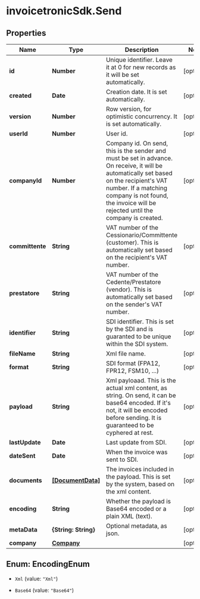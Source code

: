 # invoicetronicSdk.Send

## Properties

Name | Type | Description | Notes
------------ | ------------- | ------------- | -------------
**id** | **Number** | Unique identifier. Leave it at 0 for new records as it will be set automatically. | [optional] 
**created** | **Date** | Creation date. It is set automatically. | [optional] 
**version** | **Number** | Row version, for optimistic concurrency. It is set automatically. | [optional] 
**userId** | **Number** | User id. | [optional] 
**companyId** | **Number** | Company id. On send, this is the sender and must be set in advance. On receive, it will be  automatically set based on the recipient&#39;s VAT number. If a matching company is not found, the invoice will be rejected until the company is created. | [optional] 
**committente** | **String** | VAT number of the Cessionario/Committente (customer). This is automatically set based on the recipient&#39;s VAT number. | [optional] 
**prestatore** | **String** | VAT number of the Cedente/Prestatore (vendor). This is automatically set based on the sender&#39;s VAT number. | [optional] 
**identifier** | **String** | SDI identifier. This is set by the SDI and is guaranted to be unique within the SDI system. | [optional] 
**fileName** | **String** | Xml file name. | [optional] 
**format** | **String** | SDI format (FPA12, FPR12, FSM10, ...) | [optional] 
**payload** | **String** | Xml payloaad. This is the actual xml content, as string. On send, it can be base64 encoded. If it&#39;s not, it will be encoded before sending. It is guaranteed to be cyphered at rest. | [optional] 
**lastUpdate** | **Date** | Last update from SDI. | [optional] 
**dateSent** | **Date** | When the invoice was sent to SDI. | [optional] 
**documents** | [**[DocumentData]**](DocumentData.md) | The invoices included in the payload. This is set by the system, based on the xml content. | [optional] 
**encoding** | **String** | Whether the payload is Base64 encoded or a plain XML (text). | [optional] 
**metaData** | **{String: String}** | Optional metadata, as json. | [optional] 
**company** | [**Company**](Company.md) |  | [optional] 



## Enum: EncodingEnum


* `Xml` (value: `"Xml"`)

* `Base64` (value: `"Base64"`)




